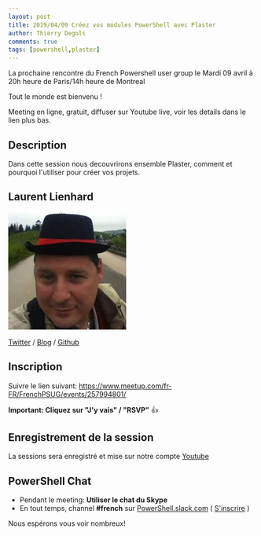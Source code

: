 ```yaml
---
layout: post
title: 2019/04/09 Créez vos modules PowerShell avec Plaster
author: Thierry Degols
comments: true
tags: [powershell,plaster]
---
```


La prochaine rencontre du French Powershell user group le Mardi 09 avril à 20h heure de Paris/14h heure de Montreal

Tout le monde est bienvenu !

Meeting en ligne, gratuit, diffuser sur Youtube live, voir les details dans le lien plus bas.

## Description

Dans cette session nous decouvrirons ensemble Plaster, comment et pourquoi l'utiliser pour créer vos projets.

## Laurent Lienhard

![image-center](/images\presenters\laurent.lienhard.jpg)

[Twitter](https://twitter.com/IronTUX) / [Blog](https://laurentlienhard.github.io/) / [Github](https://github.com/LaurentLienhard)

## Inscription

Suivre le lien suivant: https://www.meetup.com/fr-FR/FrenchPSUG/events/257994801/

**Important: Cliquez sur "J'y vais" / "RSVP"** 👍

## Enregistrement de la session

La sessions sera enregistré et mise sur notre compte [Youtube](https://www.youtube.com/frenchpowershellusergroup)

## PowerShell Chat

* Pendant le meeting: **Utiliser le chat du Skype**
* En tout temps, channel **#french** sur [PowerShell.slack.com](https://powershell.slack.com/Slack) ( [S'inscrire](http://slack.poshcode.org/) )

Nous espérons vous voir nombreux!
